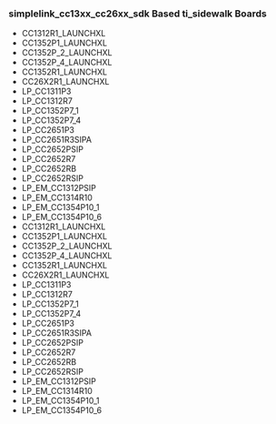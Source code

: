 ### simplelink_cc13xx_cc26xx_sdk  Based ti_sidewalk Boards
* CC1312R1_LAUNCHXL
* CC1352P1_LAUNCHXL
* CC1352P_2_LAUNCHXL
* CC1352P_4_LAUNCHXL
* CC1352R1_LAUNCHXL
* CC26X2R1_LAUNCHXL
* LP_CC1311P3
* LP_CC1312R7
* LP_CC1352P7_1
* LP_CC1352P7_4
* LP_CC2651P3
* LP_CC2651R3SIPA
* LP_CC2652PSIP
* LP_CC2652R7
* LP_CC2652RB
* LP_CC2652RSIP
* LP_EM_CC1312PSIP
* LP_EM_CC1314R10
* LP_EM_CC1354P10_1
* LP_EM_CC1354P10_6
* CC1312R1_LAUNCHXL
* CC1352P1_LAUNCHXL
* CC1352P_2_LAUNCHXL
* CC1352P_4_LAUNCHXL
* CC1352R1_LAUNCHXL
* CC26X2R1_LAUNCHXL
* LP_CC1311P3
* LP_CC1312R7
* LP_CC1352P7_1
* LP_CC1352P7_4
* LP_CC2651P3
* LP_CC2651R3SIPA
* LP_CC2652PSIP
* LP_CC2652R7
* LP_CC2652RB
* LP_CC2652RSIP
* LP_EM_CC1312PSIP
* LP_EM_CC1314R10
* LP_EM_CC1354P10_1
* LP_EM_CC1354P10_6
